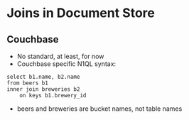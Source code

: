 # Joins in Document Store #

## Couchbase ##
* No standard, at least, for now
* Couchbase specific N1QL syntax:
~~~
select b1.name, b2.name
from beers b1
inner join breweries b2
	on keys b1.brewery_id
~~~
* beers and breweries are bucket names, not table names